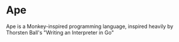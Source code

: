 # Ape
Ape is a Monkey-inspired programming language, inspired heavily by Thorsten Ball's "Writing an Interpreter in Go"
